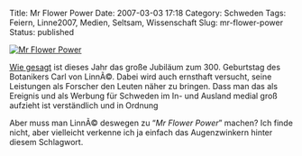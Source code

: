 Title: Mr Flower Power
Date: 2007-03-03 17:18
Category: Schweden
Tags: Feiern, Linne2007, Medien, Seltsam, Wissenschaft
Slug: mr-flower-power
Status: published

[![Mr Flower
Power](/pic/flowerpower_s.png "Mr Flower Power")](http://www.linnaeus2007.se/)

[Wie gesagt](http://www.fiket.de/2007/01/29/linne-und-das-jubilaeum/)
ist dieses Jahr das große Jubiläum zum 300. Geburtstag des Botanikers
Carl von LinnÃ©. Dabei wird auch ernsthaft versucht, seine Leistungen
als Forscher den Leuten näher zu bringen. Dass man das als Ereignis und
als Werbung für Schweden im In- und Ausland medial groß aufzieht ist
verständlich und in Ordnung

Aber muss man LinnÃ© deswegen zu “*Mr Flower Power*” machen? Ich finde
nicht, aber vielleicht verkenne ich ja einfach das Augenzwinkern hinter
diesem Schlagwort.

